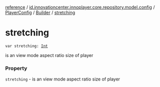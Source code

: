[reference](../../../index.md) / [id.innovationcenter.innoplayer.core.repository.model.config](../../index.md) / [PlayerConfig](../index.md) / [Builder](index.md) / [stretching](./stretching.md)

# stretching

`var stretching: `[`Int`](https://kotlinlang.org/api/latest/jvm/stdlib/kotlin/-int/index.html)

is an view mode aspect ratio size of player

### Property

`stretching` - is an view mode aspect ratio size of player